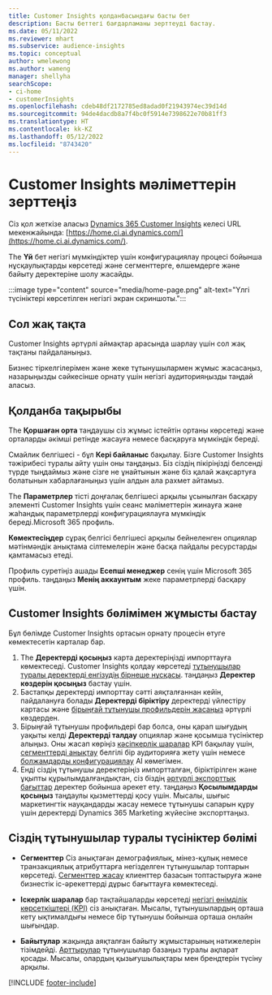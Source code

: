 ```yaml
---
title: Customer Insights қолданбасындағы басты бет
description: Басты беттегі бағдарламаны зерттеуді бастау.
ms.date: 05/11/2022
ms.reviewer: mhart
ms.subservice: audience-insights
ms.topic: conceptual
author: wmelewong
ms.author: wameng
manager: shellyha
searchScope:
- ci-home
- customerInsights
ms.openlocfilehash: cdeb48df2172785ed8adad0f21943974ec39d14d
ms.sourcegitcommit: 94de4dacdb8a7f4bc0f5914e7398622e70b81ff3
ms.translationtype: HT
ms.contentlocale: kk-KZ
ms.lasthandoff: 05/12/2022
ms.locfileid: "8743420"
---
```

# <a name="explore-customer-insights"></a>Customer Insights мәліметтерін зерттеңіз

Сіз қол жеткізе аласыз [Dynamics 365 Customer Insights](https://home.ci.ai.dynamics.com/) келесі URL мекенжайында: [https://home.ci.ai.dynamics.com/](https://home.ci.ai.dynamics.com/).

The **Үй** бет негізгі мүмкіндіктер үшін конфигурациялау процесі бойынша нұсқаулықтарды көрсетеді және сегменттерге, өлшемдерге және байыту деректеріне шолу жасайды.

:::image type="content" source="media/home-page.png" alt-text="Үлгі түсініктері көрсетілген негізгі экран скриншоты.":::

## <a name="left-side-pane"></a>Сол жақ тақта

Customer Insights әртүрлі аймақтар арасында шарлау үшін сол жақ тақтаны пайдаланыңыз. 

Бизнес тіркелгілерімен және жеке тұтынушылармен жұмыс жасасаңыз, назарыңызды сәйкесінше орнату үшін негізгі аудиторияңызды таңдай аласыз. 

## <a name="application-header"></a>Қолданба тақырыбы

The **Қоршаған орта** таңдаушы сіз жұмыс істейтін ортаны көрсетеді және орталарды әкімші ретінде жасауға немесе басқаруға мүмкіндік береді.

Смайлик белгішесі - бұл **Кері байланыс** бақылау. Бізге Customer Insights тәжірибесі туралы айту үшін оны таңдаңыз. Біз сіздің пікіріңізді белсенді түрде тыңдаймыз және сізге не ұнайтынын және біз қалай жақсартуға болатынын хабарлағаныңыз үшін алдын ала рахмет айтамыз.

The **Параметрлер** тісті доңғалақ белгішесі арқылы ұсынылған басқару элементі Customer Insights үшін сеанс мәліметтерін жинауға және жаһандық параметрлерді конфигурациялауға мүмкіндік береді.Microsoft 365 профиль. 

**Көмектесіңдер** сұрақ белгісі белгішесі арқылы бейнеленген опциялар мәтінмәндік анықтама сілтемелерін және басқа пайдалы ресурстарды қамтамасыз етеді.

Профиль суретіңіз ашады **Есепші менеджер** сенің үшін Microsoft 365 профиль. таңдаңыз **Менің аккаунтым** жеке параметрлерді басқару үшін.

## <a name="getting-started-with-customer-insights-section"></a>Customer Insights бөлімімен жұмысты бастау

Бұл бөлімде Customer Insights ортасын орнату процесін өтуге көмектесетін карталар бар. 

1. The **Деректерді қосыңыз** карта деректеріңізді импорттауға көмектеседі. Customer Insights қолдау көрсетеді [тұтынушылар туралы деректерді енгізудің бірнеше нұсқасы](data-sources.md). таңдаңыз **Деректер көздерін қосыңыз** бастау үшін.
1. Бастапқы деректерді импорттау сәтті аяқталғаннан кейін, пайдалануға болады **Деректерді біріктіру** деректерді үйлестіру картасы және [бірыңғай тұтынушы профильдерін жасаңыз](data-unification.md) әртүрлі көздерден. 
1. Бірыңғай тұтынушы профильдері бар болса, оны қарап шығудың уақыты келді **Деректерді талдау** опциялар және қосымша түсініктер алыңыз. Оны жасап көріңіз [кәсіпкерлік шаралар](measures.md) KPI бақылау үшін, [сегменттерді анықтау](segments.md) белгілі бір аудиторияға жету үшін немесе [болжамдарды конфигурациялау](predictions-overview.md) AI көмегімен.
1. Енді сіздің тұтынушы деректеріңіз импортталған, біріктірілген және ұқыпты құрылымдалғандықтан, сіз біздің [әртүрлі экспорттық бағыттар](export-destinations.md) деректер бойынша әрекет ету. таңдаңыз **Қосылымдарды қосыңыз** таңдаулы қызметтерді қосу үшін. Мысалы, шығыс маркетингтік науқандарды жасау немесе тұтынушы сапарын құру үшін деректерді Dynamics 365 Marketing жүйесіне экспорттаңыз. 

## <a name="your-customer-insights-section"></a>Сіздің тұтынушылар туралы түсініктер бөлімі

- **Сегменттер** Сіз анықтаған демографиялық, мінез-құлық немесе транзакциялық атрибуттарға негізделген тұтынушылар топтарын көрсетеді. [Сегменттер жасау](segments.md) клиенттер базасын топтастыруға және бизнестік іс-әрекеттерді дұрыс бағыттауға көмектеседі.

- **Іскерлік шаралар** бар тақтайшаларды көрсетеді [негізгі өнімділік көрсеткіштері (KPI)](measures.md) сіз анықтаған. Мысалы, тұтынушылардың орташа кету ықтималдығы немесе бір тұтынушы бойынша орташа онлайн шығындар.

- **Байытулар** жақында аяқталған байыту жұмыстарының нәтижелерін тізімдейді. [Арттырулар](enrichment-hub.md) тұтынушылар базаңыз туралы ақпарат қосады. Мысалы, олардың қызығушылықтары мен брендтерін түсіну арқылы.


[!INCLUDE [footer-include](includes/footer-banner.md)]
